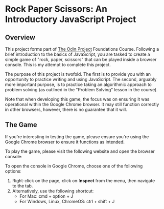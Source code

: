 # Rock Paper Scissors: An Introductory JavaScript Project

## Overview
This project forms part of [The Odin Project](https://www.theodinproject.com/) Foundations Course. Following a brief introduction to the basics of JavaScript, you are tasked to create a simple game of "rock, paper, scissors" that can be played inside a browser console. This is my attempt to complete this project.

The purpose of this project is twofold. The first is to provide you with an opportunity to practice writing and using JavaScript. The second, arguably more important purpose, is to practice taking an algorithmic approach to problem solving (as outlined in the "Problem Solving" lesson in the course). 

Note that when developing this game, the focus was on ensuring it was operational within the Google Chrome browser. It may still function correctly in other browsers, however, there is no guarantee that it will.

## The Game
If you're interesting in testing the game, please ensure you're using the Google Chrome browser to ensure it functions as intended.

To play the game, please visit the following website and open the browser console: 

To open the console in Google Chrome, choose one of the following options:
1. Right-click on the page, click on **Inspect** from the menu, then navigate to the tab.
2. Alternatively, use the following shortcut:
    * For Mac: cmd + option + J
    * For Windows, Linux, ChromeOS: ctrl + shift + J